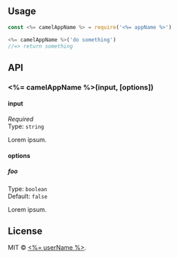 
## Usage

```js
const <%= camelAppName %> = require('<%= appName %>')

<%= camelAppName %>('do something')
//=> return something
```

## API

### <%= camelAppName %>(input, [options])

#### input

*Required*<br>
Type: `string`

Lorem ipsum.

#### options

##### foo

Type: `boolean`<br>
Default: `false`

Lorem ipsum.

## License

MIT © [<%= userName %>](<%= userUrl %>).
